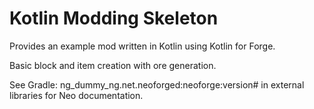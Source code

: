 # Kotlin Modding Skeleton
Provides an example mod written in Kotlin using Kotlin for Forge.

Basic block and item creation with ore generation.

See Gradle: ng_dummy_ng.net.neoforged:neoforge:version# in external libraries for Neo documentation.
